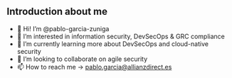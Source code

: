 ## Introduction about me
- 👋 Hi! I’m @pablo-garcia-zuniga
- 👀 I’m interested in information security, DevSecOps & GRC compliance
- 🌱 I’m currently learning more about DevSecOps and cloud-native security
- 💞️ I’m looking to collaborate on agile security
- 📫 How to reach me -> pablo.garcia@allianzdirect.es

<!---
pablo-garcia-zuniga/pablo-garcia-zuniga is a ✨ special ✨ repository because its `README.md` (this file) appears on your GitHub profile.
You can click the Preview link to take a look at your changes.
--->
